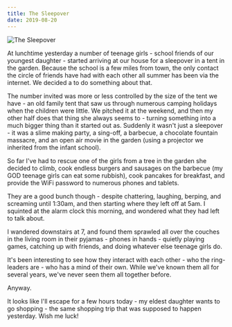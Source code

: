 ```yaml
---
title: The Sleepover
date: 2019-08-20
---
```


![The Sleepover](https://source.unsplash.com/gp8BLyaTaA0/1600x900)

At lunchtime yesterday a number of teenage girls - school friends of our youngest daughter - started arriving at our house for a sleepover in a tent in the garden. Because the school is a few miles from town, the only contact the circle of friends have had with each other all summer has been via the internet. We decided a to do something about that.

The number invited was more or less controlled by the size of the tent we have - an old family tent that saw us through numerous camping holidays when the children were little. We pitched it at the weekend, and then my other half does that thing she always seems to - turning something into a much bigger thing than it started out as. Suddenly it wasn't just a sleepover - it was a slime making party, a sing-off, a barbecue, a chocolate fountain massacre, and an open air movie in the garden (using a projector we inherited from the infant school).

So far I've had to rescue one of the girls from a tree in the garden she decided to climb, cook endless burgers and sausages on the barbecue (my GOD teenage girls can eat some rubbish), cook pancakes for breakfast, and provide the WiFi password to numerous phones and tablets.

They are a good bunch though - despite chattering, laughing, berping, and screaming until 1:30am, and then starting where they left off at 5am. I squinted at the alarm clock this morning, and wondered what they had left to talk about.

I wandered downstairs at 7, and found them sprawled all over the couches in the living room in their pyjamas - phones in hands - quietly playing games, catching up with friends, and doing whatever else teenage girls do.

It's been interesting to see how they interact with each other - who the ring-leaders are - who has a mind of their own. While we've known them all for several years, we've never seen them all together before.

Anyway.

It looks like I'll escape for a few hours today - my eldest daughter wants to go shopping - the same shopping trip that was supposed to happen yesterday. Wish me luck!